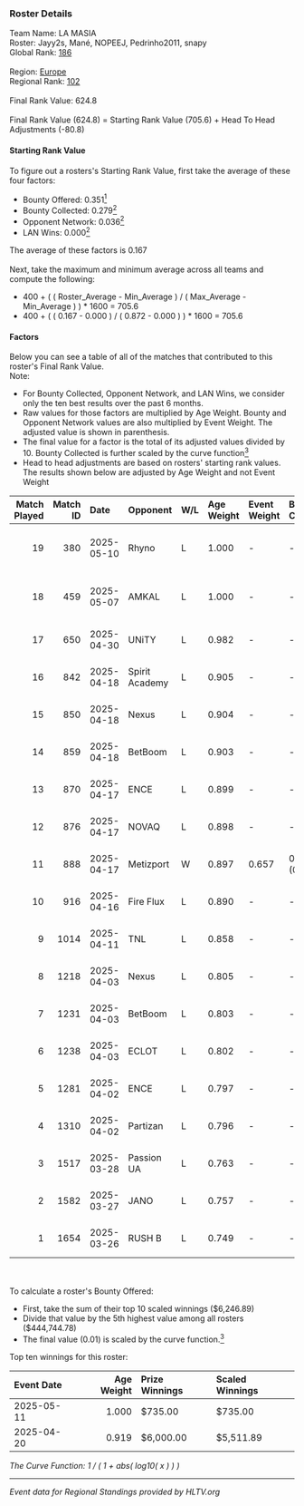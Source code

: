 ### Roster Details<br />
Team Name: LA MASIA<br />
Roster: Jayy2s, Mané, NOPEEJ, Pedrinho2011, snapy<br />
Global Rank: [186](../../standings_global_2025_06_02.md)<br />
<br />
Region: [Europe]( ../../standings_europe_2025_06_02.md)<br />
Regional Rank: [102]( ../../standings_europe_2025_06_02.md)<br />
<br />
Final Rank Value:  624.8<br />
<br />
Final Rank Value (624.8) = Starting Rank Value (705.6) + Head To Head Adjustments (-80.8)<br />

#### Starting Rank Value<br />
To figure out a rosters's Starting Rank Value, first take the average of these four factors:<br />
- Bounty Offered: 0.351[<sup>1</sup>](#table2)
- Bounty Collected: 0.279[<sup>2</sup>](#table1)
- Opponent Network: 0.036[<sup>2</sup>](#table1)
- LAN Wins: 0.000[<sup>2</sup>](#table1)

The average of these factors is 0.167<br />
<br />
Next, take the maximum and minimum average across all teams and compute the following:<br />
- 400 + ( ( Roster_Average - Min_Average ) / ( Max_Average - Min_Average ) ) * 1600 = 705.6
- 400 + ( ( 0.167 - 0.000 ) / ( 0.872 - 0.000 ) ) * 1600 = 705.6


#### Factors<br />
Below you can see a table of all of the matches that contributed to this roster's Final Rank Value.<br />
Note:<br />

- For Bounty Collected, Opponent Network, and LAN Wins, we consider only the ten best results over the past 6 months.
- Raw values for those factors are multiplied by Age Weight. Bounty and Opponent Network values are also multiplied by Event Weight. The adjusted value is shown in parenthesis.
- The final value for a factor is the total of its adjusted values divided by 10. Bounty Collected is further scaled by the curve function[<sup>3</sup>](#curveFunction)
- Head to head adjustments are based on rosters' starting rank values. The results shown below are adjusted by Age Weight and not Event Weight
<span id="table1"></span><br />


| Match Played | Match ID | Date       | Opponent       | W/L | Age Weight | Event Weight | Bounty Collected | Opponent Network | LAN Wins  | H2H Adj. | Roster                                    |
| -: | -: | :- | :- | :- | :- | :- | :- | :- | :- | -: | :- |
|           19 |      380 | 2025-05-10 | Rhyno          | L   | 1.000      | -            | -                | -                | -         |   -10.58 | Jayy2s, Mané, NOPEEJ, Pedrinho2011, snapy |
|           18 |      459 | 2025-05-07 | AMKAL          | L   | 1.000      | -            | -                | -                | -         |   -10.09 | Jayy2s, Linko, NOPEEJ, renatoohaxx, snapy |
|           17 |      650 | 2025-04-30 | UNiTY          | L   | 0.982      | -            | -                | -                | -         |   -12.53 | Jayy2s, Linko, NOPEEJ, rafaxF, snapy      |
|           16 |      842 | 2025-04-18 | Spirit Academy | L   | 0.905      | -            | -                | -                | -         |    -2.39 | Jayy2s, Linko, NOPEEJ, rafaxF, snapy      |
|           15 |      850 | 2025-04-18 | Nexus          | L   | 0.904      | -            | -                | -                | -         |    -5.19 | Jayy2s, Linko, NOPEEJ, rafaxF, snapy      |
|           14 |      859 | 2025-04-18 | BetBoom        | L   | 0.903      | -            | -                | -                | -         |    -1.87 | Jayy2s, Linko, NOPEEJ, rafaxF, snapy      |
|           13 |      870 | 2025-04-17 | ENCE           | L   | 0.899      | -            | -                | -                | -         |    -2.16 | Jayy2s, Linko, NOPEEJ, rafaxF, snapy      |
|           12 |      876 | 2025-04-17 | NOVAQ          | L   | 0.898      | -            | -                | -                | -         |   -12.86 | Jayy2s, Linko, NOPEEJ, rafaxF, snapy      |
|           11 |      888 | 2025-04-17 | Metizport      | W   | 0.897      | 0.657        | 0.045 (0.026)    | 0.617 (0.363)    | 0 (0.000) |    24.84 | Jayy2s, Linko, NOPEEJ, rafaxF, snapy      |
|           10 |      916 | 2025-04-16 | Fire Flux      | L   | 0.890      | -            | -                | -                | -         |    -7.20 | Jayy2s, Linko, NOPEEJ, rafaxF, snapy      |
|            9 |     1014 | 2025-04-11 | TNL            | L   | 0.858      | -            | -                | -                | -         |    -3.10 | Jayy2s, Linko, NOPEEJ, rafaxF, snapy      |
|            8 |     1218 | 2025-04-03 | Nexus          | L   | 0.805      | -            | -                | -                | -         |    -5.04 | Jayy2s, Linko, NOPEEJ, rafaxF, snapy      |
|            7 |     1231 | 2025-04-03 | BetBoom        | L   | 0.803      | -            | -                | -                | -         |    -2.27 | Jayy2s, Linko, NOPEEJ, rafaxF, snapy      |
|            6 |     1238 | 2025-04-03 | ECLOT          | L   | 0.802      | -            | -                | -                | -         |    -3.83 | Jayy2s, Linko, NOPEEJ, rafaxF, snapy      |
|            5 |     1281 | 2025-04-02 | ENCE           | L   | 0.797      | -            | -                | -                | -         |    -2.30 | Jayy2s, Linko, NOPEEJ, rafaxF, snapy      |
|            4 |     1310 | 2025-04-02 | Partizan       | L   | 0.796      | -            | -                | -                | -         |    -6.09 | Jayy2s, Linko, NOPEEJ, rafaxF, snapy      |
|            3 |     1517 | 2025-03-28 | Passion UA     | L   | 0.763      | -            | -                | -                | -         |    -3.36 | Jayy2s, Linko, NOPEEJ, rafaxF, snapy      |
|            2 |     1582 | 2025-03-27 | JANO           | L   | 0.757      | -            | -                | -                | -         |    -8.68 | Jayy2s, Linko, NOPEEJ, rafaxF, snapy      |
|            1 |     1654 | 2025-03-26 | RUSH B         | L   | 0.749      | -            | -                | -                | -         |    -6.06 | Jayy2s, Linko, NOPEEJ, rafaxF, snapy      |

<br />
<span id="table2"></span><br />
To calculate a roster's Bounty Offered:<br />

- First, take the sum of their top 10 scaled winnings ($6,246.89)
- Divide that value by the 5th highest value among all rosters ($444,744.78)
- The final value (0.01) is scaled by the curve function.[<sup>3</sup>](#curveFunction)

Top ten winnings for this roster:<br />

| Event Date | Age Weight | Prize Winnings | Scaled Winnings |
| :- | -: | :- | :- |
| 2025-05-11 |      1.000 | $735.00        | $735.00         |
| 2025-04-20 |      0.919 | $6,000.00      | $5,511.89       |


<span id="curveFunction"></span>_The Curve Function: 1 / ( 1 + abs( log10( x ) ) )_<br />

---
_Event data for Regional Standings provided by HLTV.org_<br />

